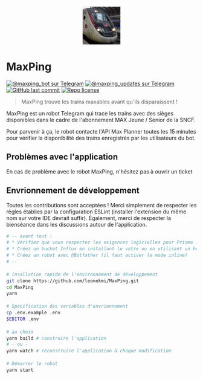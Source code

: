 <p align="center">
  <img src="logo.jpg" width="100">
</p>

# MaxPing

[![@maxping_bot sur Telegram](https://img.shields.io/badge/Telegram-%40maxping__bot-2AABEE?logo=telegram)](https://t.me/maxping_bot)
[![@maxping_updates sur Telegram](https://img.shields.io/badge/Mises%20à%20jour-%40maxping__updates-2AABEE?logo=telegram)](https://t.me/maxping_updates)
[![GitHub last commit](https://img.shields.io/github/last-commit/leonekmi/MaxPing)](https://github.com/leonekmi/MaxPing/commits/main)
[![Repo license](https://img.shields.io/github/license/leonekmi/MaxPing)](https://github.com/leonekmi/MaxPing/blob/main/LICENSE)

> MaxPing trouve les trains maxables avant qu'ils disparaissent !

MaxPing est un robot Telegram qui trace les trains avec des sièges disponibles dans le cadre de l'abonnement MAX Jeune / Senior de la SNCF.

Pour parvenir à ça, le robot contacte l'API Max Planner toutes les 15 minutes pour vérifier la disponibilité des trains enregistrés par les utilisateurs du bot.

## Problèmes avec l'application

En cas de problème avec le robot MaxPing, n'hésitez pas à ouvrir un ticket

## Envrionnement de développement

Toutes les contributions sont acceptées ! Merci simplement de respecter les règles établies par la configuration ESLint (installer l'extension du même nom sur votre IDE devrait suffir). Également, merci de respecter la bienséance dans les discussions autour de l'application.

```sh
# -- avant tout :
# * Vérifiez que vous respectez les exigences logicielles pour Prisma : https://www.prisma.io/docs/reference/system-requirements
# * Créez un bucket Influx en installant le votre ou en utilisant un hébergé (https://www.influxdata.com/)
# * Créez un robot avec @Botfather (il faut activer le mode inline)
# --

# Insallation rapide de l'environnement de développement
git clone https://github.com/leonekmi/MaxPing.git
cd MaxPing
yarn

# Spécification des variables d'envrionnement
cp .env.example .env
$EDITOR .env

# au choix
yarn build # construire l'application
# - ou -
yarn watch # reconstruire l'application à chaque modification

# Démarrer le robot
yarn start
```
